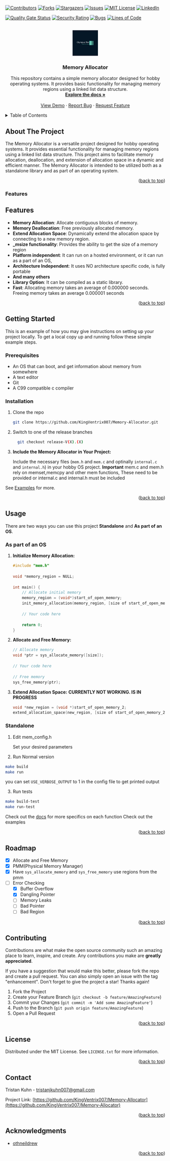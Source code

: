 <!-- Improved compatibility of back to top link: See: https://github.com/othneildrew/Best-README-Template/pull/73 -->
<a name="readme-top"></a>
<!--
*** Thanks for checking out the Best-README-Template. If you have a suggestion
*** that would make this better, please fork the repo and create a pull request
*** or simply open an issue with the tag "enhancement".
*** Don't forget to give the project a star!
*** Thanks again! Now go create something AMAZING! :D
-->

<!-- PROJECT SHIELDS -->
<!--
*** I'm using markdown "reference style" links for readability.
*** Reference links are enclosed in brackets [ ] instead of parentheses ( ).
*** See the bottom of this document for the declaration of the reference variables
*** for contributors-url, forks-url, etc. This is an optional, concise syntax you may use.
*** https://www.markdownguide.org/basic-syntax/#reference-style-links
-->
[![Contributors][contributors-shield]][contributors-url]
[![Forks][forks-shield]][forks-url]
[![Stargazers][stars-shield]][stars-url]
[![Issues][issues-shield]][issues-url]
[![MIT License][license-shield]][license-url]
[![LinkedIn][linkedin-shield]][linkedin-url]

[![Quality Gate Status](https://sonarcloud.io/api/project_badges/measure?project=KingVentrix007_Memory-Allocator&metric=alert_status)](https://sonarcloud.io/dashboard?id=KingVentrix007_Memory-Allocator)
[![Security Rating](https://sonarcloud.io/api/project_badges/measure?project=KingVentrix007_Memory-Allocator&metric=security_rating)](https://sonarcloud.io/dashboard?id=KingVentrix007_Memory-Allocator)
[![Bugs](https://sonarcloud.io/api/project_badges/measure?project=KingVentrix007_Memory-Allocator&metric=bugs)](https://sonarcloud.io/dashboard?id=KingVentrix007_Memory-Allocator)
[![Lines of Code](https://sonarcloud.io/api/project_badges/measure?project=KingVentrix007_Memory-Allocator&metric=ncloc)](https://sonarcloud.io/dashboard?id=KingVentrix007_Memory-Allocator)


<!-- PROJECT LOGO -->
<br />
<div align="center">
  <a href="https://github.com/KingVentrix007/Memory-Allocator">
    <img src="tek-logo.png" alt="Logo" width="80" height="80">
  </a>

<h3 align="center">Memory Allocator</h3>

  <p align="center">
    This repository contains a simple memory allocator designed for hobby operating systems. It provides basic functionality for managing memory regions using a linked list data structure.
    <br />
    <a href="https://github.com/KingVentrix007/Memory-Allocator"><strong>Explore the docs »</strong></a>
    <br />
    <br />
    <a href="https://github.com/KingVentrix007/Memory-Allocator">View Demo</a>
    ·
    <a href="https://github.com/KingVentrix007/Memory-Allocator/issues">Report Bug</a>
    ·
    <a href="https://github.com/KingVentrix007/Memory-Allocator/issues">Request Feature</a>
  </p>
</div>

<!-- TABLE OF CONTENTS -->
<details>
  <summary>Table of Contents</summary>
  <ol>
    <li>
      <a href="#about-the-project">About The Project</a>
      <ul>
        <li><a href="#features">Features</a></li>
      </ul>
    </li>
    <li>
      <a href="#getting-started">Getting Started</a>
      <ul>
        <li><a href="#prerequisites">Prerequisites</a></li>
        <li><a href="#installation">Installation</a></li>
      </ul>
    </li>
    <li><a href="#usage">Usage</a></li>
    <li><a href="#roadmap">Roadmap</a></li>
    <li><a href="#contributing">Contributing</a></li>
    <li><a href="#license">License</a></li>
    <li><a href="#contact">Contact</a></li>
    <li><a href="#acknowledgments">Acknowledgments</a></li>
  </ol>
</details>

<!-- ABOUT THE PROJECT -->
## About The Project
The Memory Allocator is a versatile project designed for hobby operating systems. It provides essential functionality for managing memory regions using a linked list data structure. This project aims to facilitate memory allocation, deallocation, and extension of allocation space in a dynamic and efficient manner. The Memory Allocator is intended to be utilized both as a standalone library and as part of an operating system.



<p align="right">(<a href="#readme-top">back to top</a>)</p>

### Features

## Features

- **Memory Allocation**: Allocate contiguous blocks of memory.
- **Memory Deallocation**: Free previously allocated memory.
- **Extend Allocation Space**: Dynamically extend the allocation space by connecting to a new memory region.
- **_msize functionality**:
Provides the ability to get the size of a memory region
- **Platform independent**:
It can run on a hosted environment, or it can run as a part of an OS,
- **Architecture Independent**:
It uses NO architecture specific code, is fully portable
- **And many others**
- **Library Option**:
It can be compiled as a static library.
- **Fast**:
Allocating memory takes an average of 0.000000 seconds. Freeing memory takes an average 0.000001 seconds

<p align="right">(<a href="#readme-top">back to top</a>)</p>

<!-- GETTING STARTED -->
## Getting Started

This is an example of how you may give instructions on setting up your project locally.
To get a local copy up and running follow these simple example steps.

### Prerequisites

- An OS that can boot, and get information about memory from somewhere
- A text editor
- Git
- A C99 compatible c compiler

### Installation

1. Clone the repo

   ```sh
   git clone https://github.com/KingVentrix007/Memory-Allocator.git
   ```

2. Switch to one of the release branches

    ```bash
      git checkout release-V(X).(X)
    ```

3. **Include the Memory Allocator in Your Project:**

    Include the necessary files (`mem.h` and `mem.c` and optinally `internal.c` and `internal.h`) in your hobby OS project.
    **Important** mem.c and mem.h rely on memset,memcpy and other mem functions, These need to be provided or internal.c and internal.h must be included

See [Examples](/docs/examples/basic.md#basic-memory-allocation-and-deallocation) for more.
<p align="right">(<a href="#readme-top">back to top</a>)</p>

<!-- USAGE EXAMPLES -->
## Usage

There are two ways you can use this project **Standalone** and **As part of an OS**.

### As part of an OS

1. **Initialize Memory Allocation:**

    ```c
    #include "mem.h"
    
    void *memory_region = NULL;

    int main() {
        // Allocate initial memory
        memory_region = (void*)start_of_open_memory;
        init_memory_allocation(memory_region, [size of start_of_open_memory]);

        // Your code here

        return 0;
    }
    ```

2. **Allocate and Free Memory:**

    ```c
    // Allocate memory
    void *ptr = sys_allocate_memory([size]);

    // Your code here

    // Free memory
    sys_free_memory(ptr);
    ```

3. **Extend Allocation Space:**
    **CURRENTLY NOT WORKING. IS IN PROGRESS**

    ```c
    void *new_region = (void *)start_of_open_memory_2;
    extend_allocation_space(new_region, [size of start_of_open_memory_2]);
    ```

### Standalone

1. Edit mem_config.h

    Set your desired parameters

2. Run Normal version

```bash
make build
make run
```

you can set `USE_VERBOSE_OUTPUT` to 1 in the config file to get printed output

3. Run tests

```bash
make build-test
make run-test
```

Check out the [docs](docs/html/index.html) for more specifics on each function
Check out the examples


<p align="right">(<a href="#readme-top">back to top</a>)</p>

<!-- ROADMAP -->
## Roadmap

- [X] Allocate and Free Memory
- [X] PMM(Physical Memory Manager)
- [X] Have `sys_allocate_memory` and `sys_free_memory` use regions from the pmm
- [ ] Error Checking
  - [X] Buffer Overflow
  - [X] Dangling Pointer
  - [ ] Memory Leaks
  - [ ] Bad Pointer
  - [ ] Bad Region

<!-- See the [open issues](https://github.com/KingVentrix007/Memory-Allocator/issues) for a full list of proposed features (and known issues). -->

<p align="right">(<a href="#readme-top">back to top</a>)</p>

<!-- CONTRIBUTING -->
## Contributing

Contributions are what make the open source community such an amazing place to learn, inspire, and create. Any contributions you make are **greatly appreciated**.

If you have a suggestion that would make this better, please fork the repo and create a pull request. You can also simply open an issue with the tag "enhancement".
Don't forget to give the project a star! Thanks again!

1. Fork the Project
2. Create your Feature Branch (`git checkout -b feature/AmazingFeature`)
3. Commit your Changes (`git commit -m 'Add some AmazingFeature'`)
4. Push to the Branch (`git push origin feature/AmazingFeature`)
5. Open a Pull Request

<p align="right">(<a href="#readme-top">back to top</a>)</p>

<!-- LICENSE -->
## License

Distributed under the MIT License. See `LICENSE.txt` for more information.

<p align="right">(<a href="#readme-top">back to top</a>)</p>

<!-- CONTACT -->
## Contact

Tristan Kuhn - <tristanjkuhn007@gmail.com>

Project Link: [https://github.com/KingVentrix007/Memory-Allocator](https://github.com/KingVentrix007/Memory-Allocator)

<p align="right">(<a href="#readme-top">back to top</a>)</p>

<!-- ACKNOWLEDGMENTS -->
## Acknowledgments

- [othneildrew](https://github.com/othneildrew/Best-README-Template/blob/master/BLANK_README.md)

<p align="right">(<a href="#readme-top">back to top</a>)</p>

<!-- MARKDOWN LINKS & IMAGES -->
<!-- https://www.markdownguide.org/basic-syntax/#reference-style-links -->
[contributors-shield]: https://img.shields.io/github/contributors/KingVentrix007/Memory-Allocator.svg?style=for-the-badge
[contributors-url]: https://github.com/KingVentrix007/Memory-Allocator/graphs/contributors
[forks-shield]: https://img.shields.io/github/forks/KingVentrix007/Memory-Allocator.svg?style=for-the-badge
[forks-url]: https://github.com/KingVentrix007/Memory-Allocator/network/members
[stars-shield]: https://img.shields.io/github/stars/KingVentrix007/Memory-Allocator.svg?style=for-the-badge
[stars-url]: https://github.com/KingVentrix007/Memory-Allocator/stargazers
[issues-shield]: https://img.shields.io/github/issues/KingVentrix007/Memory-Allocator.svg?style=for-the-badge
[issues-url]: https://github.com/KingVentrix007/Memory-Allocator/issues
[license-shield]: https://img.shields.io/github/license/KingVentrix007/Memory-Allocator.svg?style=for-the-badge
[license-url]: https://github.com/KingVentrix007/Memory-Allocator/blob/master/LICENSE.txt
[linkedin-shield]: https://img.shields.io/badge/-LinkedIn-black.svg?style=for-the-badge&logo=linkedin&colorB=555
[linkedin-url]: https://linkedin.com/in/tristan-kuhn-40386b2a1
[product-screenshot]: images/screenshot.png
